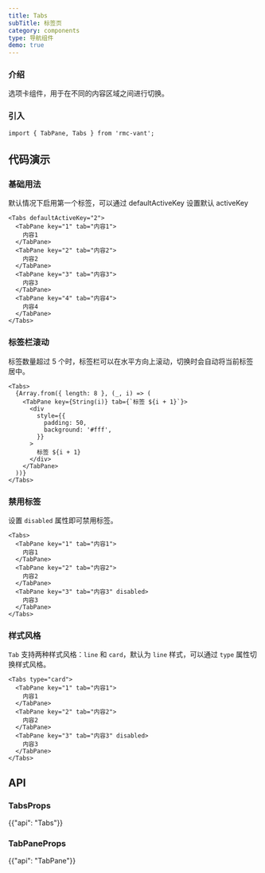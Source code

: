 ```yaml
---
title: Tabs
subTitle: 标签页
category: components
type: 导航组件
demo: true
---
```


### 介绍

选项卡组件，用于在不同的内容区域之间进行切换。

### 引入

```tsx
import { TabPane, Tabs } from 'rmc-vant';
```

## 代码演示

### 基础用法

默认情况下启用第一个标签，可以通过 defaultActiveKey 设置默认 activeKey

```tsx
<Tabs defaultActiveKey="2">
  <TabPane key="1" tab="内容1">
    内容1
  </TabPane>
  <TabPane key="2" tab="内容2">
    内容2
  </TabPane>
  <TabPane key="3" tab="内容3">
    内容3
  </TabPane>
  <TabPane key="4" tab="内容4">
    内容4
  </TabPane>
</Tabs>
```

### 标签栏滚动

标签数量超过 5 个时，标签栏可以在水平方向上滚动，切换时会自动将当前标签居中。

```tsx
<Tabs>
  {Array.from({ length: 8 }, (_, i) => (
    <TabPane key={String(i)} tab={`标签 ${i + 1}`}>
      <div
        style={{
          padding: 50,
          background: '#fff',
        }}
      >
        标签 ${i + 1}
      </div>
    </TabPane>
  ))}
</Tabs>
```

### 禁用标签

设置 `disabled` 属性即可禁用标签。

```tsx
<Tabs>
  <TabPane key="1" tab="内容1">
    内容1
  </TabPane>
  <TabPane key="2" tab="内容2">
    内容2
  </TabPane>
  <TabPane key="3" tab="内容3" disabled>
    内容3
  </TabPane>
</Tabs>
```

### 样式风格

`Tab` 支持两种样式风格：`line` 和 `card`，默认为 `line` 样式，可以通过 `type` 属性切换样式风格。

```tsx
<Tabs type="card">
  <TabPane key="1" tab="内容1">
    内容1
  </TabPane>
  <TabPane key="2" tab="内容2">
    内容2
  </TabPane>
  <TabPane key="3" tab="内容3" disabled>
    内容3
  </TabPane>
</Tabs>
```

## API

### TabsProps

{{"api": "Tabs"}}

### TabPaneProps

{{"api": "TabPane"}}
